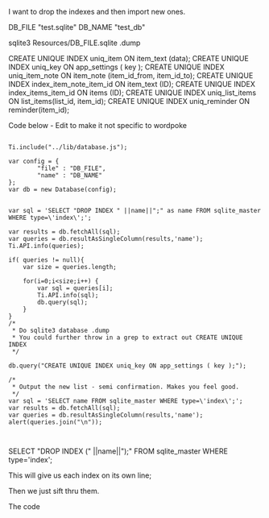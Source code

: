 I want to drop the indexes and then import new ones.

DB_FILE "test.sqlite"
DB_NAME "test_db"

sqlite3 Resources/DB_FILE.sqlite .dump

CREATE UNIQUE INDEX uniq_item ON item_text (data);
CREATE UNIQUE INDEX uniq_key ON app_settings ( key );
CREATE UNIQUE INDEX uniq_item_note ON item_note (item_id_from, item_id_to);
CREATE UNIQUE INDEX index_item_note_item_id ON item_text (ID);
CREATE UNIQUE INDEX index_items_item_id ON items (ID);
CREATE UNIQUE INDEX uniq_list_items ON list_items(list_id, item_id);
CREATE UNIQUE INDEX uniq_reminder ON reminder(item_id);


Code below - Edit to make it not specific to wordpoke
~~~

Ti.include("../lib/database.js");

var config = {
        "file" : "DB_FILE",
        "name" : "DB_NAME"
};
var db = new Database(config);


var sql = 'SELECT "DROP INDEX " ||name||";" as name FROM sqlite_master WHERE type=\'index\';';

var results = db.fetchAll(sql);
var queries = db.resultAsSingleColumn(results,'name');
Ti.API.info(queries);

if( queries != null){
    var size = queries.length;
            
    for(i=0;i<size;i++) {
        var sql = queries[i];
        Ti.API.info(sql);
        db.query(sql); 
    }   
}
/*
 * Do sqlite3 database .dump 
 * You could further throw in a grep to extract out CREATE UNIQUE INDEX
 */

db.query("CREATE UNIQUE INDEX uniq_key ON app_settings ( key );");

/*
 * Output the new list - semi confirmation. Makes you feel good.
 */
var sql = 'SELECT name FROM sqlite_master WHERE type=\'index\';';
var results = db.fetchAll(sql);
var queries = db.resultAsSingleColumn(results,'name');
alert(queries.join("\n"));



~~~


SELECT "DROP INDEX (" ||name||");" FROM sqlite_master WHERE type='index';

This will give us each index on its own line;

Then we just sift thru them.

The code